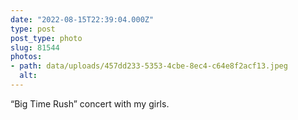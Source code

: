 ```yaml
---
date: "2022-08-15T22:39:04.000Z"
type: post 
post_type: photo
slug: 81544
photos: 
- path: data/uploads/457dd233-5353-4cbe-8ec4-c64e8f2acf13.jpeg
  alt: 
---
```

“Big Time Rush” concert with my girls. 
